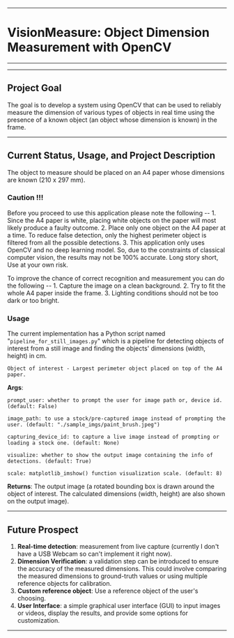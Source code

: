 --------------------------------------------------
# VisionMeasure: Object Dimension Measurement with OpenCV
----------------------------------------------

----------------------------------------
## Project Goal

The goal is to develop a system using OpenCV that can be used to reliably measure the dimension of various types of objects in real time using the presence of a known object (an object whose dimension is known) in the frame. 

-----------------------------------------------

## Current Status, Usage, and Project Description

The object to measure should be placed on an A4 paper whose dimensions are known (210 x 297 mm). 

### Caution !!!

Before you proceed to use this application please note the following -- 
    1. Since the A4 paper is white, placing white objects on the paper will 
    most likely produce a faulty outcome.
    2. Place only one object on the A4 paper at a time. To reduce false detection, only the highest 
    perimeter object is filtered from all the possible detections.
    3. This application only uses OpenCV and no deep learning model. So, due 
    to the constraints of classical computer vision, the results may not be 
    100% accurate. Long story short, Use at your own risk.

To improve the chance of correct recognition and measurement you can do the following --
    1. Capture the image on a clean background.
    2. Try to fit the whole A4 paper inside the frame.
    3. Lighting conditions should not be too dark or too bright.

### Usage

The current implementation has a Python script named "`pipeline_for_still_images.py`" which is a pipeline for detecting objects of interest from a still image and finding the objects' dimensions (width, height) in cm.

    Object of interest - Largest perimeter object placed on top of the A4 paper.

**Args**:
    
    prompt_user: whether to prompt the user for image path or, device id. (default: False)
    
    image_path: to use a stock/pre-captured image instead of prompting the user. (default: "./sample_imgs/paint_brush.jpeg")
    
    capturing_device_id: to capture a live image instead of prompting or loading a stock one. (default: None)
    
    visualize: whether to show the output image containing the info of detections. (default: True)
    
    scale: matplotlib_imshow() function visualization scale. (default: 8)

**Returns**: The output image (a rotated bounding box is drawn around the object of interest. The calculated dimensions (width, height) are also shown on the output image).

-------------------------------------------------

## Future Prospect

1. **Real-time detection**: measurement from live capture (currently I don't have a USB Webcam so can't implement it right now).
2. **Dimension Verification**: a validation step can be introduced to ensure the accuracy of the measured dimensions. This could involve comparing the measured dimensions to ground-truth values or using multiple reference objects for calibration.
3. **Custom reference object**: Use a reference object of the user's choosing. 
4. **User Interface**: a simple graphical user interface (GUI) to input images or videos, display the results, and provide some options for customization.

-----------------------------------------------------
